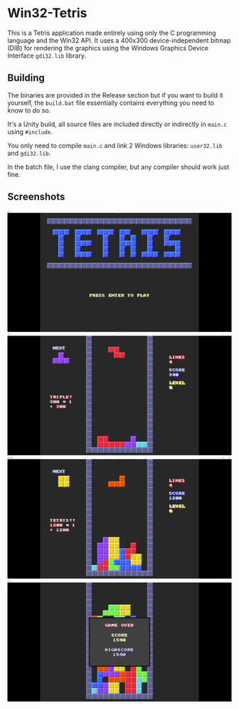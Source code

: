 # Win32-Tetris
This is a Tetris application made entirely using only the C programming language and the Win32 API. It uses a 400x300 device-independent bitmap (DIB) for rendering the graphics using the Windows Graphics Device Interface `gdi32.lib` library.

## Building
The binaries are provided in the Release section but if you want to build it yourself, the `build.bat` file essentially contains everything you need to know to do so.

It's a Unity build, all source files are included directly or indirectly in `main.c` using `#include`.

You only need to compile `main.c` and link 2 Windows libraries: `user32.lib` and `gdi32.lib`.

In the batch file, I use the clang compiler, but any compiler should work just fine.

## Screenshots
![Menu](Screenshots/Menu.png)
![Gameplay](Screenshots/Gameplay_01.png)
![Gameplay](Screenshots/Gameplay_02.png)
![Game Over](Screenshots/Loss.png)
